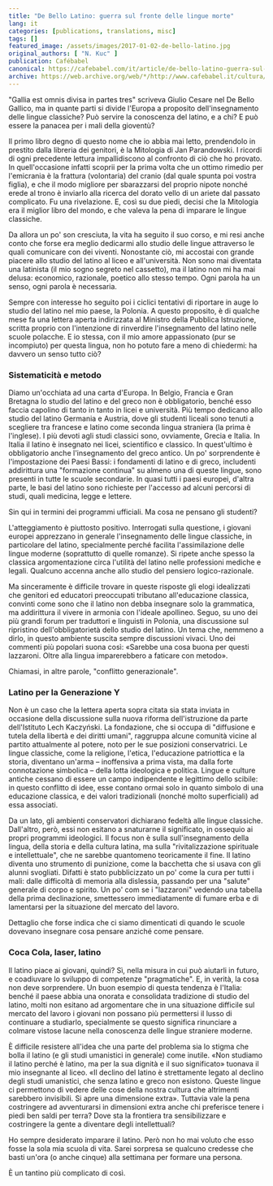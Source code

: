 ```yaml
---
title: "De Bello Latino: guerra sul fronte delle lingue morte"
lang: it
categories: [publications, translations, misc]
tags: []
featured_image: /assets/images/2017-01-02-de-bello-latino.jpg
original_authors: [ "N. Kuc" ]
publication: Cafébabel
canonical: https://cafebabel.com/it/article/de-bello-latino-guerra-sul-fronte-delle-lingue-morte-5ae00b8af723b35a145e79fd/
archive: https://web.archive.org/web/*/http://www.cafebabel.it/cultura/articolo/de-bello-latino-guerra-sul-fronte-delle-lingue-morte.html
---
```


"Gallia est omnis divisa in partes tres" scriveva Giulio Cesare nel De Bello Gallico, ma in quante parti si divide l'Europa a proposito dell'insegnamento delle lingue classiche? Può servire la conoscenza del latino, e a chi? E può essere la panacea per i mali della gioventù?

Il primo libro degno di questo nome che io abbia mai letto, prendendolo in prestito dalla libreria dei genitori, è la Mitologia di Jan Parandowski. I ricordi di ogni precedente lettura impallidiscono al confronto di ciò che ho provato. In quell'occasione infatti scoprii per la prima volta che un ottimo rimedio per l'emicrania è la frattura (volontaria) del cranio (dal quale spunta poi vostra figlia), e che il modo migliore per sbarazzarsi del proprio nipote nonché erede al trono è inviarlo alla ricerca del dorato vello di un ariete dal passato complicato. Fu una rivelazione. E, così su due piedi, decisi che la Mitologia era il miglior libro del mondo, e che valeva la pena di imparare le lingue classiche.

Da allora un po' son cresciuta, la vita ha seguito il suo corso, e mi resi anche conto che forse era meglio dedicarmi allo studio delle lingue attraverso le quali comunicare con dei viventi. Nonostante ciò, mi accostai con grande piacere allo studio del latino al liceo e all'università. Non sono mai diventata una latinista (il mio sogno segreto nel cassetto), ma il latino non mi ha mai delusa: economico, razionale, poetico allo stesso tempo. Ogni parola ha un senso, ogni parola è necessaria.

Sempre con interesse ho seguito poi i ciclici tentativi di riportare in auge lo studio del latino nel mio paese, la Polonia. A questo proposito, è di qualche mese fa una lettera aperta  indirizzata al Ministro della Pubblica Istruzione, scritta proprio con l'intenzione di rinverdire l'insegnamento del latino nelle scuole polacche. E io stessa, con il mio amore appassionato (pur se incompiuto) per questa lingua, non ho potuto fare a meno di chiedermi: ha davvero un senso tutto ciò?

### Sistematicità e metodo

Diamo un'occhiata ad una carta d'Europa. In Belgio, Francia e Gran Bretagna lo studio del latino e del greco non è obbligatorio, benché esso faccia capolino di tanto in tanto in licei e università. Più tempo dedicano allo studio del latino Germania e Austria, dove gli studenti liceali sono tenuti a scegliere tra francese e latino come seconda lingua straniera (la prima è l'inglese). I più devoti agli studi classici sono, ovviamente, Grecia e Italia. In Italia il latino è insegnato nei licei, scientifico e classico. In quest'ultimo è obbligatorio anche l'insegnamento del greco antico. Un po' sorprendente è l'impostazione dei Paesi Bassi: i fondamenti di latino e di greco, includenti addirittura una "formazione continua" su almeno una di queste lingue, sono presenti in tutte le scuole secondarie. In quasi tutti i paesi europei, d'altra parte, le basi del latino sono richieste per l'accesso ad alcuni percorsi di studi, quali medicina, legge e lettere.

Sin qui in termini dei programmi ufficiali. Ma cosa ne pensano gli studenti?

L'atteggiamento è piuttosto positivo. Interrogati sulla questione, i giovani europei apprezzano in generale l'insegnamento delle lingue classiche, in particolare del latino, specialmente perché facilita l'assimilazione delle lingue moderne (soprattutto di quelle romanze). Si ripete anche spesso la classica argomentazione circa l'utilità del latino nelle professioni mediche e legali. Qualcuno accenna anche allo studio del pensiero logico-razionale.

Ma sinceramente è difficile trovare in queste risposte gli elogi idealizzati che genitori ed educatori preoccupati tributano all'educazione classica, convinti come sono che il latino non debba insegnare solo la grammatica, ma addirittura il vivere in armonia con l'ideale apollineo. Seguo, su uno dei più grandi forum per traduttori e linguisti in Polonia, una discussione sul ripristino dell'obbligatorietà dello studio del latino. Un tema che, nemmeno a dirlo, in questo ambiente suscita sempre discussioni vivaci. Uno dei commenti più popolari suona così: «Sarebbe una cosa buona per questi lazzaroni. Oltre alla lingua imparerebbero a faticare con metodo».

Chiamasi, in altre parole, "conflitto generazionale".

### Latino per la Generazione Y

Non è un caso che la lettera aperta sopra citata sia stata inviata in occasione della discussione sulla nuova riforma dell'istruzione da parte dell'Istituto Lech Kaczyński. La fondazione, che si occupa di "diffusione e tutela della libertà e dei diritti umani", raggruppa alcune comunità vicine al partito attualmente al potere, noto per le sue posizioni conservatrici. Le lingue classiche, come la religione, l'etica, l'educazione patriottica e la storia, diventano un'arma – inoffensiva a prima vista, ma dalla forte connotazione simbolica – della lotta ideologica e politica. Lingue e culture antiche cessano di essere un campo indipendente e legittimo dello scibile: in questo conflitto di idee, esse contano ormai solo in quanto simbolo di una educazione classica, e dei valori tradizionali (nonché molto superficiali) ad essa associati.

Da un lato, gli ambienti conservatori dichiarano fedeltà alle lingue classiche. Dall'altro, però, essi non esitano a snaturarne il significato, in ossequio ai propri programmi ideologici. Il focus non è sulla sull'insegnamento della lingua, della storia e della cultura latina, ma sulla "rivitalizzazione spirituale e intellettuale", che ne sarebbe quantomeno teoricamente il fine. Il latino diventa uno strumento di punizione, come la bacchetta che si usava con gli alunni svogliati. Difatti è stato pubblicizzato un po' come la cura per tutti i mali: dalle difficoltà di memoria alla dislessia, passando per una "salute" generale di corpo e spirito. Un po' com se i "lazzaroni" vedendo una tabella della prima declinazione, smettessero immediatamente di fumare erba e di lamentarsi per la situazione del mercato del lavoro.

Dettaglio che forse indica che ci siamo dimenticati di quando le scuole dovevano insegnare cosa pensare anziché come pensare.

### Coca Cola, laser, latino

Il latino piace ai giovani, quindi? Sì, nella misura in cui può aiutarli in futuro, e coadiuvare lo sviluppo di competenze "pragmatiche". E, in verità, la cosa non deve sorprendere. Un buon esempio di questa tendenza è l'Italia: benché il paese abbia una onorata e consolidata tradizione di studio del latino, molti non esitano ad argomentare che in una situazione difficile sul mercato del lavoro i giovani non possano più permettersi il lusso di continuare a studiarlo, specialmente se questo significa rinunciare a colmare vistose lacune nella conoscenza delle lingue straniere moderne.

È difficile resistere all'idea che una parte del problema sia lo stigma che bolla il latino (e gli studi umanistici in generale) come inutile. «Non studiamo il latino perché è latino, ma per la sua dignità e il suo significato» tuonava il mio insegnante al liceo. «Il declino del latino è strettamente legato al declino degli studi umanistici, che senza latino e greco non esistono. Queste lingue ci permettono di vedere delle cose della nostra cultura che altrimenti sarebbero invisibili. Si apre una dimensione extra». Tuttavia vale la pena costringere ad avventurarsi in dimensioni extra anche chi preferisce tenere i piedi ben saldi per terra? Dove sta la frontiera tra sensibilizzare e costringere la gente a diventare degli intellettuali?

Ho sempre desiderato imparare il latino. Però non ho mai voluto che esso fosse la sola mia scuola di vita. Sarei sorpresa se qualcuno credesse che basti un'ora (o anche cinque) alla settimana per formare una persona.

È un tantino più complicato di così.
